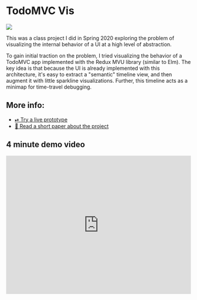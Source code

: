 ---
---

# TodoMVC Vis

![](/images/project_images/todomvc-vis/timeline.gif)

This was a class project I did in Spring 2020 exploring the problem of visualizing the internal behavior of a UI at a high level of abstraction.

To gain initial traction on the problem, I tried visualizing the behavior of a TodoMVC app implemented with the Redux MVU library (similar to Elm). The key idea is that because the UI is already implemented with this architecture, it's easy to extract a "semantic" timeline view, and then augment it with little sparkline visualizations. Further, this timeline acts as a minimap for time-travel debugging.

## More info:

* [⏯ Try a live prototype](https://geoffreylitt.github.io/todomvc-vis/)
* [📄 Read a short paper about the project](/resources/todomvc-vis.pdf)

## 4 minute demo video

<div style="position: relative; padding-bottom: 74.84407484407485%; height: 0;"><iframe src="https://www.loom.com/embed/e5df0b7ba47240e3ac9f5ceb9316ec53" frameborder="0" webkitallowfullscreen mozallowfullscreen allowfullscreen style="position: absolute; top: 0; left: 0; width: 100%; height: 100%;"></iframe></div>